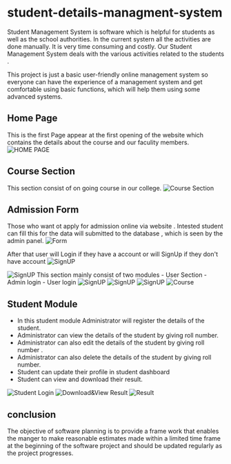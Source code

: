 # student-details-managment-system
Student Management System is software which is helpful for students as well as the school authorities. In the current systern all the activities are done manually. It is very time consuming and costly. Our Student Management System deals with the various activities related to the students .

This project is just a basic user-friendly online management system so everyone can have the experience of a management system and get comfortable using basic functions, which will help them using some advanced systems.

## Home Page

This is the first Page appear at the first opening of the website which contains the details about the course and our faculity members.
<img src = "https://github.com/RakeshSingh05/student-details-managment-system/blob/main/Assets%20of%20Student%20Detail%20Management%20System/Screenshot%202025-07-11%20121452.png" alt="HOME PAGE">

## Course Section

This section consist of on going course in our college.
<img src ="https://github.com/RakeshSingh05/student-details-managment-system/blob/main/Assets%20of%20Student%20Detail%20Management%20System/Screenshot%202025-07-11%20121523.png" alt ="Course Section">

## Admission Form

Those who want ot apply for admission online via website . Intested student can fill this for the data will submitted to the database , which is seen by the admin panel.
<img src ="https://github.com/RakeshSingh05/student-details-managment-system/blob/main/Assets%20of%20Student%20Detail%20Management%20System/Screenshot%202025-07-11%20121538.png" alt ="Form">

After that user will Login if they have a account or will SignUp if they don't have account
<img src ="https://github.com/RakeshSingh05/student-details-managment-system/blob/main/Assets%20of%20Student%20Detail%20Management%20System/Screenshot%202025-07-11%20122224.png" alt ="SignUP">

<img src ="https://github.com/RakeshSingh05/student-details-managment-system/blob/main/Assets%20of%20Student%20Detail%20Management%20System/Screenshot%202025-07-11%20122205.png" alt ="SignUP">
This section mainly consist of two modules 
- User Section
  - Admin login
  - User login
  
<img src ="https://github.com/RakeshSingh05/student-details-managment-system/blob/main/Assets%20of%20Student%20Detail%20Management%20System/Screenshot%202025-07-11%20122000.png" alt ="SignUP">

<img src ="https://github.com/RakeshSingh05/student-details-managment-system/blob/main/Assets%20of%20Student%20Detail%20Management%20System/Screenshot%202025-07-11%20122019.png" alt ="SignUP">

<img src ="https://github.com/RakeshSingh05/student-details-managment-system/blob/main/Assets%20of%20Student%20Detail%20Management%20System/Screenshot%202025-07-11%20122050.png" alt ="SignUP">

<img src ="https://github.com/RakeshSingh05/student-details-managment-system/blob/main/Assets%20of%20Student%20Detail%20Management%20System/Screenshot%202025-07-11%20122129.png" alt ="Course">

## Student Module

- In this student module Administrator will register the details of the student.
- Administrator can view the details of the student by giving roll number.
- Administrator can also edit the details of the student by giving roll number .
- Administrator can also delete the details of the student by giving roll number.
- Student can update their profile in student dashboard
- Student can view and download their result.

<img src ="https://github.com/RakeshSingh05/student-details-managment-system/blob/main/Assets%20of%20Student%20Detail%20Management%20System/Screenshot%202025-07-11%20122711.png" alt ="Student Login">
<img src ="https://github.com/RakeshSingh05/student-details-managment-system/blob/main/Assets%20of%20Student%20Detail%20Management%20System/Screenshot%202025-07-11%20122747.png" alt = "Download&View">
Result
<img src ="https://github.com/RakeshSingh05/student-details-managment-system/blob/main/Assets%20of%20Student%20Detail%20Management%20System/Screenshot%202025-07-11%20122832.png" alt ="Result">

## conclusion
The objective of software planning is to provide a frame work that enables the manger to make reasonable estimates made within a limited time frame at the beginning of the software project and should be updated regularly as the project progresses.
